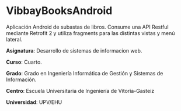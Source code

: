 # VibbayBooksAndroid

Aplicación Android de subastas de libros. Consume una API Restful mediante Retrofit 2 y utiliza fragments para las distintas vistas y menú lateral. 

<strong>Asignatura</strong>: Desarrollo de sistemas de informacion web.

<strong>Curso</strong>: Cuarto.

<strong>Grado</strong>: Grado en Ingeniería Informática de Gestión y Sistemas de Información.

<strong>Centro</strong>: Escuela Universitaria de Ingeniería de Vitoria-Gasteiz

<strong>Universidad</strong>: UPV/EHU 
